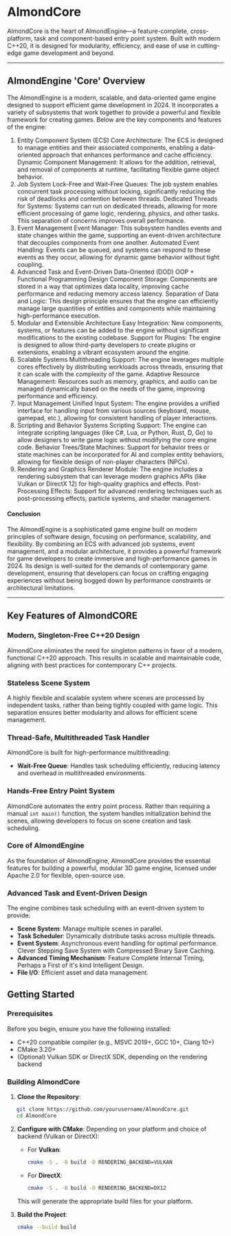# AlmondCore

AlmondCore is the heart of AlmondEngine—a feature-complete, cross-platform, task and component-based entry point system. Built with modern C++20, it is designed for modularity, efficiency, and ease of use in cutting-edge game development and beyond.

-----------

## AlmondEngine 'Core' Overview
The AlmondEngine is a modern, scalable, and data-oriented game engine designed to support efficient game development in 2024. It incorporates a variety of subsystems that work together to provide a powerful and flexible framework for creating games. Below are the key components and features of the engine:

1. Entity Component System (ECS)
Core Architecture: The ECS is designed to manage entities and their associated components, enabling a data-oriented approach that enhances performance and cache efficiency.
Dynamic Component Management: It allows for the addition, retrieval, and removal of components at runtime, facilitating flexible game object behavior.
2. Job System
Lock-Free and Wait-Free Queues: The job system enables concurrent task processing without locking, significantly reducing the risk of deadlocks and contention between threads.
Dedicated Threads for Systems: Systems can run on dedicated threads, allowing for more efficient processing of game logic, rendering, physics, and other tasks. This separation of concerns improves overall performance.
3. Event Management
Event Manager: This subsystem handles events and state changes within the game, supporting an event-driven architecture that decouples components from one another.
Automated Event Handling: Events can be queued, and systems can respond to these events as they occur, allowing for dynamic game behavior without tight coupling.
4. Advanced Task and Event-Driven Data-Oriented (DOD) OOP + Functional Programming Design
Component Storage: Components are stored in a way that optimizes data locality, improving cache performance and reducing memory access latency.
Separation of Data and Logic: This design principle ensures that the engine can efficiently manage large quantities of entities and components while maintaining high-performance execution.
5. Modular and Extensible Architecture
Easy Integration: New components, systems, or features can be added to the engine without significant modifications to the existing codebase.
Support for Plugins: The engine is designed to allow third-party developers to create plugins or extensions, enabling a vibrant ecosystem around the engine.
6. Scalable Systems
Multithreading Support: The engine leverages multiple cores effectively by distributing workloads across threads, ensuring that it can scale with the complexity of the game.
Adaptive Resource Management: Resources such as memory, graphics, and audio can be managed dynamically based on the needs of the game, improving performance and efficiency.
7. Input Management
Unified Input System: The engine provides a unified interface for handling input from various sources (keyboard, mouse, gamepad, etc.), allowing for consistent handling of player interactions.
8. Scripting and Behavior Systems
Scripting Support: The engine can integrate scripting languages (like C#, Lua, or Python, Rust, D, Go) to allow designers to write game logic without modifying the core engine code.
Behavior Trees/State Machines: Support for behavior trees or state machines can be incorporated for AI and complex entity behaviors, allowing for flexible design of non-player characters (NPCs).
9. Rendering and Graphics
Renderer Module: The engine includes a rendering subsystem that can leverage modern graphics APIs (like Vulkan or DirectX 12) for high-quality graphics and effects.
Post-Processing Effects: Support for advanced rendering techniques such as post-processing effects, particle systems, and shader management.

#### Conclusion
The AlmondEngine is a sophisticated game engine built on modern principles of software design, focusing on performance, scalability, and flexibility. By combining an ECS with advanced job systems, event management, and a modular architecture, it provides a powerful framework for game developers to create immersive and high-performance games in 2024. Its design is well-suited for the demands of contemporary game development, ensuring that developers can focus on crafting engaging experiences without being bogged down by performance constraints or architectural limitations.

----------------------------------------

## Key Features of AlmondCORE

### Modern, Singleton-Free C++20 Design
AlmondCore eliminates the need for singleton patterns in favor of a modern, functional C++20 approach. This results in scalable and maintainable code, aligning with best practices for contemporary C++ projects.

### Stateless Scene System
A highly flexible and scalable system where scenes are processed by independent tasks, rather than being tightly coupled with game logic. This separation ensures better modularity and allows for efficient scene management.

### Thread-Safe, Multithreaded Task Handler
AlmondCore is built for high-performance multithreading:
- **Wait-Free Queue**: Handles task scheduling efficiently, reducing latency and overhead in multithreaded environments.

### Hands-Free Entry Point System
AlmondCore automates the entry point process. Rather than requiring a manual `int main()` function, the system handles initialization behind the scenes, allowing developers to focus on scene creation and task scheduling.

### Core of AlmondEngine
As the foundation of AlmondEngine, AlmondCore provides the essential features for building a powerful, modular 3D game engine, licensed under Apache 2.0 for flexible, open-source use.

### Advanced Task and Event-Driven Design
The engine combines task scheduling with an event-driven system to provide:
- **Scene System**: Manage multiple scenes in parallel.
- **Task Scheduler**: Dynamically distribute tasks across multiple threads.
- **Event System**: Asynchronous event handling for optimal performance. Clever Stepping Save System with Compressed Binary Save Caching.
- **Advanced Timing Mechanism**: Feature Complete Internal Timing, Perhaps a First of it's kind Intelligent Design.
- **File I/O**: Efficient asset and data management.


## Getting Started

### Prerequisites
Before you begin, ensure you have the following installed:
- C++20 compatible compiler (e.g., MSVC 2019+, GCC 10+, Clang 10+)
- CMake 3.20+
- (Optional) Vulkan SDK or DirectX SDK, depending on the rendering backend

### Building AlmondCore

1. **Clone the Repository**:
```bash
   git clone https://github.com/yourusername/AlmondCore.git
   cd AlmondCore
```
2. **Configure with CMake**:
   Depending on your platform and choice of backend (Vulkan or DirectX):
   
   - For **Vulkan**:
     ```bash
     cmake -S . -B build -D RENDERING_BACKEND=VULKAN
     ```

   - For **DirectX**:
     ```bash
     cmake -S . -B build -D RENDERING_BACKEND=DX12
     ```

   This will generate the appropriate build files for your platform.

3. **Build the Project**:
   ```bash
   cmake --build build
```
